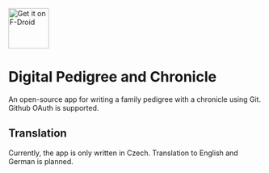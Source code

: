 [<img src="https://fdroid.gitlab.io/artwork/badge/get-it-on-cs.png" alt="Get it on F-Droid" height="80">](https://f-droid.org/packages/cz.slaby.dpc/)

# Digital Pedigree and Chronicle
An open-source app for writing a family pedigree with a chronicle using Git.
Github OAuth is supported.

## Translation
Currently, the app is only written in Czech. Translation to English and German
is planned.
